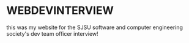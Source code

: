 # WEBDEVINTERVIEW
this was my website for the SJSU software and computer engineering society's dev team officer interview!
